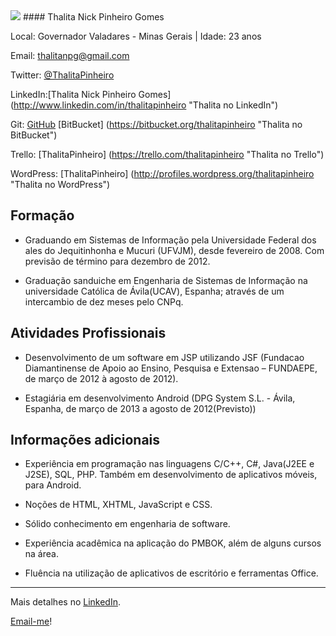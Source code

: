 <img src="http://m.c.lnkd.licdn.com/mpr/pub/image-Hppw0I8pop5I2az9sU_G458f-QUQkWhis94GqfqpeFmzpe7xeppGgeAkeYSzkiLeFbp/thalita-nick-pinheiro-gomes.jpg" />
#### Thalita Nick Pinheiro Gomes

Local: Governador Valadares - Minas Gerais | Idade: 23 anos

Email: thalitanpg@gmail.com


Twitter: [@ThalitaPinheiro](http://twitter.com/ThalitaPinheiro "Thalita no Twitter") 

LinkedIn:[Thalita Nick Pinheiro Gomes] (http://www.linkedin.com/in/thalitapinheiro "Thalita no LinkedIn")

Git: [GitHub](https://github.com/ThalitaPinheiro "Thalita no GitHub") 
	 [BitBucket] (https://bitbucket.org/thalitapinheiro "Thalita no BitBucket")

Trello: [ThalitaPinheiro] (https://trello.com/thalitapinheiro "Thalita no Trello")

WordPress: [ThalitaPinheiro] (http://profiles.wordpress.org/thalitapinheiro "Thalita no WordPress")




## Formação
*  Graduando em Sistemas de Informação pela Universidade Federal dos ales do Jequitinhonha e Mucuri (UFVJM), desde fevereiro de 2008. Com previsão de término para dezembro de 2012. 

*  Graduação sanduiche em Engenharia de Sistemas de Informação na universidade Católica de Ávila(UCAV), Espanha; através de um intercambio de dez meses pelo CNPq. 




## Atividades Profissionais
*  Desenvolvimento de um software em JSP utilizando JSF (Fundacao Diamantinense de Apoio 
ao Ensino, Pesquisa e Extensao – FUNDAEPE, de março de 2012 à agosto de 2012). 

*  Estagiária em desenvolvimento Android (DPG System S.L. - Ávila, Espanha, de março de 
2013 a agosto de 2012(Previsto)) 



## Informações adicionais
*  Experiência em programação nas linguagens C/C++, C#, Java(J2EE e J2SE), SQL, PHP. Também em desenvolvimento de aplicativos móveis, para Android. 
*  Noções de HTML, XHTML, JavaScript e CSS. 

*  Sólido conhecimento em engenharia de software.

*  Experiência acadêmica na aplicação do PMBOK, além de alguns cursos na área. 

*  Fluência na utilização de aplicativos de escritório e ferramentas Office. 


--- 

  
Mais detalhes no [LinkedIn](http://www.linkedin.com/in/thalitapinheiro "Thalita no LinkedIn").


[Email-me](https://mail.google.com/mail/u/0/?view=cm&fs=1&tf=1&to=thalitanpg@gmail.com "Enviar email")!

